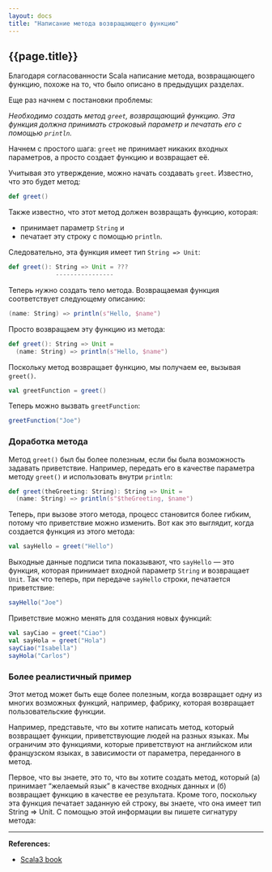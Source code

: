 ```yaml
---
layout: docs
title: "Написание метода возвращающего функцию"
---
```


## {{page.title}}

Благодаря согласованности Scala написание метода, возвращающего функцию, 
похоже на то, что было описано в предыдущих разделах. 

Еще раз начнем с постановки проблемы:

_Необходимо создать метод `greet`, возвращающий функцию. 
Эта функция должна принимать строковый параметр и печатать его с помощью `println`._

Начнем с простого шага: `greet` не принимает никаких входных параметров, 
а просто создает функцию и возвращает её.

Учитывая это утверждение, можно начать создавать `greet`. Известно, что это будет метод:

```scala
def greet()
```

Также известно, что этот метод должен возвращать функцию, которая:
- принимает параметр `String` и 
- печатает эту строку с помощью `println`. 

Следовательно, эта функция имеет тип `String => Unit`:

```scala
def greet(): String => Unit = ???
             ----------------
```

Теперь нужно создать тело метода. 
Возвращаемая функция соответствует следующему описанию:

```scala
(name: String) => println(s"Hello, $name")
```

Просто возвращаем эту функцию из метода:

```scala mdoc:silent
def greet(): String => Unit = 
  (name: String) => println(s"Hello, $name")
```

Поскольку метод возвращает функцию, мы получаем ее, вызывая `greet()`. 

```scala mdoc
val greetFunction = greet()
```

Теперь можно вызвать `greetFunction`:

```scala mdoc
greetFunction("Joe")
```

### Доработка метода

Метод `greet()` был бы более полезным, если бы была возможность задавать приветствие. 
Например, передать его в качестве параметра методу `greet()` и использовать внутри `println`:

```scala mdoc:reset
def greet(theGreeting: String): String => Unit = 
  (name: String) => println(s"$theGreeting, $name")
```

Теперь, при вызове этого метода, процесс становится более гибким, потому что приветствие можно изменить. 
Вот как это выглядит, когда создается функция из этого метода:

```scala mdoc
val sayHello = greet("Hello")
```

Выходные данные подписи типа показывают, что `sayHello` — это функция, 
которая принимает входной параметр `String` и возвращает `Unit`. 
Так что теперь, при передаче `sayHello` строки, печатается приветствие:

```scala mdoc
sayHello("Joe")
```

Приветствие можно менять для создания новых функций:

```scala mdoc
val sayCiao = greet("Ciao")
val sayHola = greet("Hola")
sayCiao("Isabella")
sayHola("Carlos")
```

### Более реалистичный пример

Этот метод может быть еще более полезным, когда возвращает одну из многих возможных функций, 
например, фабрику, которая возвращает пользовательские функции.

Например, представьте, что вы хотите написать метод, который возвращает функции, 
приветствующие людей на разных языках. Мы ограничим это функциями, 
которые приветствуют на английском или французском языках, в зависимости от параметра, переданного в метод.

Первое, что вы знаете, это то, что вы хотите создать метод, который (а) принимает “желаемый язык” в качестве входных данных и (б) возвращает функцию в качестве ее результата. Кроме того, поскольку эта функция печатает заданную ей строку, вы знаете, что она имеет тип String => Unit. С помощью этой информации вы пишете сигнатуру метода:


---

**References:**
- [Scala3 book](https://docs.scala-lang.org/scala3/book/fun-write-method-returns-function.html)
